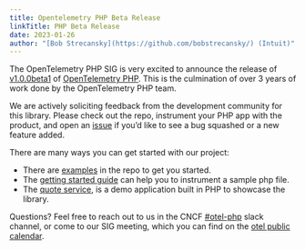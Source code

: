 ```yaml
---
title: Opentelemetry PHP Beta Release
linkTitle: PHP Beta Release
date: 2023-01-26
author: "[Bob Strecansky](https://github.com/bobstrecansky/) (Intuit)"
---
```


The OpenTelemetry PHP SIG is very excited to announce the release of [v1.0.0beta1](https://github.com/open-telemetry/opentelemetry-php/releases/tag/1.0.0beta1) of [OpenTelemetry PHP](https://github.com/open-telemetry/opentelemetry-php).  This is the culmination of over 3 years of work done by the OpenTelemetry PHP team.  

We are actively soliciting feedback from the development community for this library. Please check out the repo, instrument your PHP app with the product, and open an [issue](https://github.com/open-telemetry/opentelemetry-php/issues/new/choose) if you’d like to see a bug squashed or a new feature added.

There are many ways you can get started with our project:

* There are [examples](/docs/instrumentation/php/examples/) in the repo to get you started.
* The [getting started guide](/docs/instrumentation/php/getting-started/) can help you to instrument a sample php file.
* The [quote service](https://github.com/open-telemetry/opentelemetry-demo/blob/main/docs/services/quoteservice.md), is a demo application built in PHP to showcase the library.

Questions? Feel free to reach out to us in the CNCF [#otel-php](https://cloud-native.slack.com/archives/C01NFPCV44V) slack channel, or come to our SIG meeting, which you can find on the [otel public calendar](https://calendar.google.com/calendar/embed?src=google.com_b79e3e90j7bbsa2n2p5an5lf60%40group.calendar.google.com).
